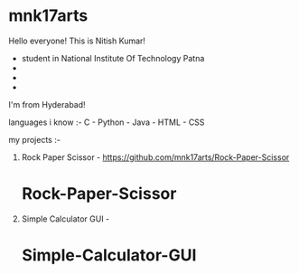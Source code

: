 # mnk17arts
Hello everyone!
 This is Nitish Kumar!
 * student in National Institute Of Technology Patna
 * 
 *
 *
 I'm from Hyderabad! 
 
 languages i know :-
 C - Python - Java - HTML - CSS

 my projects :-
 1. Rock Paper Scissor - https://github.com/mnk17arts/Rock-Paper-Scissor
    # Rock-Paper-Scissor
 2. Simple Calculator GUI -
    # Simple-Calculator-GUI
